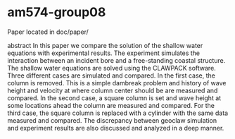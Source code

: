 # am574-group08
Paper located in doc/paper/

abstract
In this paper we compare the solution of the shallow water equations with experimental results. The experiment simulates the interaction between an incident bore and a free-standing coastal structure. The shallow water equations are solved using the CLAWPACK software.
Three different cases are simulated and compared. In the first case, the column is removed. 
This is a simple dambreak problem and history of wave height and velocity at where column center should be are measured and compared. 
In the second case, a square column is set and wave height at some locations ahead the column are measured and compared. 
For the third case, the square column is replaced with a cylinder with the same data measured and compared. 
The discrepancy between geoclaw simulation and experiment results are also discussed and analyzed in a deep manner.
